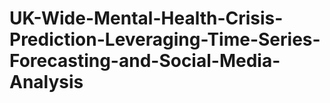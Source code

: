 # UK-Wide-Mental-Health-Crisis-Prediction-Leveraging-Time-Series-Forecasting-and-Social-Media-Analysis
